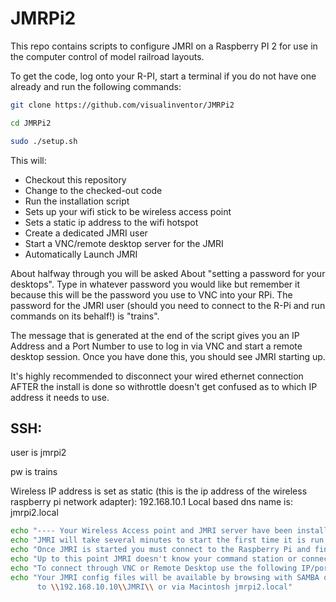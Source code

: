 JMRPi2
=========

This repo contains scripts to configure JMRI on a Raspberry PI 2 for use in the computer control of model railroad layouts.

To get the code, log onto your R-PI, start a terminal if you do not have one already and run the following commands:

```bash
git clone https://github.com/visualinventor/JMRPi2
```
```bash
cd JMRPi2
```
```bash
sudo ./setup.sh
```

This will:

  * Checkout this repository
  * Change to the checked-out code
  * Run the installation script
  * Sets up your wifi stick to be wireless access point
  * Sets a static ip address to the wifi hotspot
  * Create a dedicated JMRI user
  * Start a VNC/remote desktop server for the JMRI
  * Automatically Launch JMRI

About halfway through you will be asked About "setting a password for your desktops". Type in whatever password you would like but remember it because this will be the password you use to VNC into your RPi. The password for the JMRI user (should you need to connect to the R-Pi and run commands on its behalf!) is "trains".

The message that is generated at the end of the script gives you an IP Address and a Port Number to use to log in via VNC and start a remote desktop session.  Once you have done this, you should see JMRI starting up.

It's highly recommended to disconnect your wired ethernet connection AFTER the install is done so withrottle doesn't get confused as to which IP address it needs to use.

SSH:
----------------
user is jmrpi2

pw is trains

Wireless IP address is set as static
(this is the ip address of the wireless raspberry pi network adapter): 192.168.10.1
Local based dns name is: jmrpi2.local

```bash
echo "---- Your Wireless Access point and JMRI server have been installed ----"
echo "JMRI will take several minutes to start the first time it is run."
echo "Once JMRI is started you must connect to the Raspberry Pi and finish setup INSIDE JMRI."
echo "Up to this point JMRI doesn't know your command station or connection method. YOU NEED TO SET THIS UP NEXT."
echo "To connect through VNC or Remote Desktop use the following IP/port: 192.168.10.10:5901"
echo "Your JMRI config files will be available by browsing with SAMBA on a PC
      to \\192.168.10.10\\JMRI\\ or via Macintosh jmrpi2.local"
```
